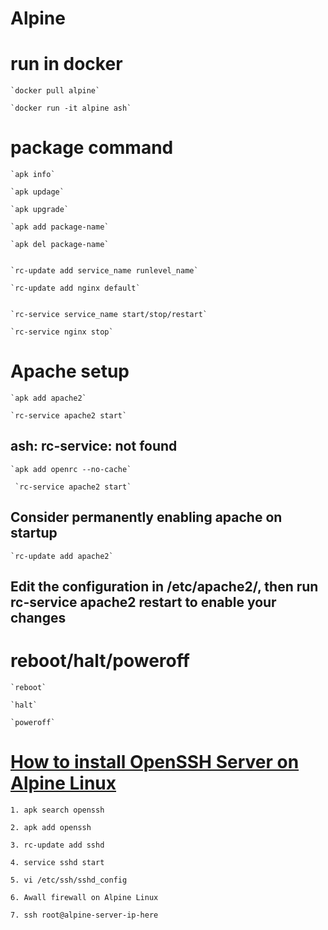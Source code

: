 Alpine
======

# run in docker

	`docker pull alpine`

	`docker run -it alpine ash`

# package command

	`apk info`

	`apk updage`

	`apk upgrade`
	
	`apk add package-name`

	`apk del package-name`


	`rc-update add service_name runlevel_name`
	
	`rc-update add nginx default`


	`rc-service service_name start/stop/restart`

	`rc-service nginx stop`

# Apache setup

	`apk add apache2`

	`rc-service apache2 start`

##	ash: rc-service: not found

	`apk add openrc --no-cache`

	 `rc-service apache2 start`

## Consider permanently enabling apache on startup 

	`rc-update add apache2`

## Edit the configuration in /etc/apache2/, then run rc-service apache2 restart to enable your changes
	
# reboot/halt/poweroff

	`reboot`
	
	`halt`
	
	`poweroff`

# [How to install OpenSSH Server on Alpine Linux](https://www.cyberciti.biz/faq/how-to-install-openssh-server-on-alpine-linux-including-docker/)

	1. apk search openssh
	
	2. apk add openssh
	
	3. rc-update add sshd
	
	4. service sshd start
	
	5. vi /etc/ssh/sshd_config
	
	6. Awall firewall on Alpine Linux
	
	7. ssh root@alpine-server-ip-here
	
